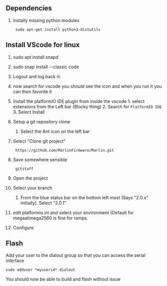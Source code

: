 ## Dependencies
1. Instally missing python modules

        sudo apt-get install python3-distutils
   
## Install VScode for linux
1. sudo apt install snapd
2. sudo snap install --classic code
3. Logout and log back in
4. now search for vscode you should see the icon and when you run it you can then favorite it
5. Install the platformIO IDE plugin from inside the vscode
		1. select extensions from the Left bar (Blocky thing)
		2. Search for `PlatformIO IDE`
		3. Select Install
6. Setup a git repository clone
	1. Select the Ant icon on the left bar
7. Select "Clone git project"

        https://github.com/MarlinFirmware/Marlin.git
        
8. Save somewhere sensible

        gitstuff
        
9. Open the project
10. Select your branch
	1. From the blue status bar on the bottom left most (Says "2.0.x" initially).  Select "2.0.1"  
11. edit platformio.ini and select your environment (Default for megaatimega2560 is fine for ramps.
12. Configure

## Flash
Add your user to the dialout group so that you can access the serial interface

    sudo adduser *myuserid* dialout

You should now be able to build and flash without issue 

<!--stackedit_data:
eyJoaXN0b3J5IjpbLTc2ODQxMTUxNSwtNTA5MjExNDYzLDE5Nj
I2MTIwMjgsLTgwOTYzNjY4Nyw1Njg0NTMwMDAsLTEzODQ2MTAx
MCwxODQwNzAyNzU3LC0xMTUwNzI0NjIwLC03Mzg4Njg5OTQsMT
EzNTc2MjMwNywxMjEzNTIyMTAxLDExNjI1NzM5NDcsLTQ4Mzg2
Nzg5NV19
-->